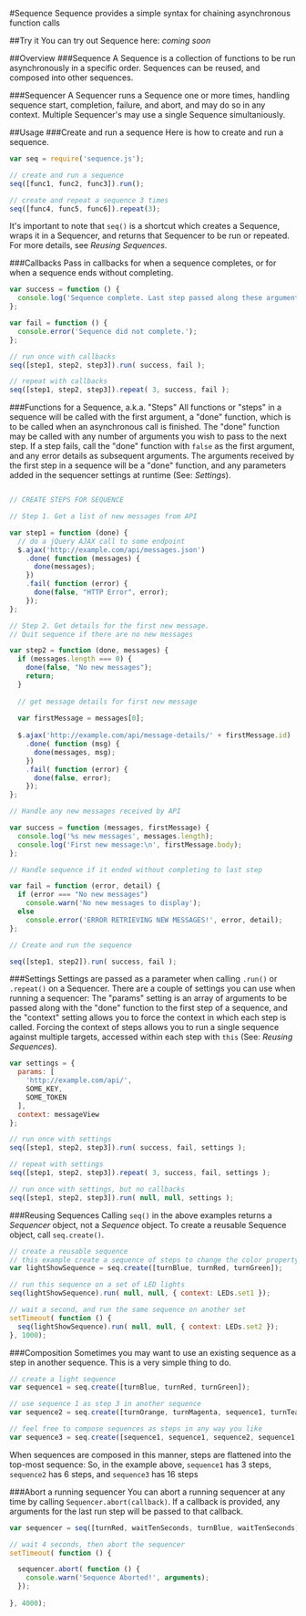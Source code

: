 #Sequence
Sequence provides a simple syntax for chaining asynchronous function calls

##Try it
You can try out Sequence here: _coming soon_

##Overview
###Sequence
A Sequence is a collection of functions to be run asynchronously in a specific order.  Sequences can be reused, and composed into other sequences.

###Sequencer
A Sequencer runs a Sequence one or more times, handling sequence start, completion, failure, and abort, and may do so in any context.  Multiple Sequencer's may use a single Sequence simultaniously.

##Usage
###Create and run a sequence
Here is how to create and run a sequence.
```js
var seq = require('sequence.js');

// create and run a sequence
seq([func1, func2, func3]).run();

// create and repeat a sequence 3 times
seq([func4, func5, func6]).repeat(3);

```
It's important to note that ```seq()``` is a shortcut which creates a Sequence, wraps it in a Sequencer, and returns that Sequencer to be run or repeated.  For more details, see *Reusing Sequences*.

###Callbacks
Pass in callbacks for when a sequence completes, or for when a sequence ends without completing.

```js
var success = function () {
  console.log('Sequence complete. Last step passed along these arguments:', arguments);
};

var fail = function () {
  console.error('Sequence did not complete.');
};

// run once with callbacks
seq([step1, step2, step3]).run( success, fail );

// repeat with callbacks
seq([step1, step2, step3]).repeat( 3, success, fail );
```

###Functions for a Sequence, a.k.a. "Steps"
All functions or "steps" in a sequence will be called with the first argument, a "done" function, which is to be called when an asynchronous call is finished.  The "done" function may be called with any number of arguments you wish to pass to the next step.  If a step fails, call the "done" function with ```false``` as the first argument, and any error details as subsequent arguments.  The arguments received by the first step in a sequence will be a "done" function, and any parameters added in the sequencer settings at runtime (See: *Settings*).

```js

// CREATE STEPS FOR SEQUENCE

// Step 1. Get a list of new messages from API

var step1 = function (done) {
  // do a jQuery AJAX call to some endpoint
  $.ajax('http://example.com/api/messages.json')
    .done( function (messages) {
      done(messages);
    })
    .fail( function (error) {
      done(false, "HTTP Error", error);
    });
};

// Step 2. Get details for the first new message.
// Quit sequence if there are no new messages

var step2 = function (done, messages) {
  if (messages.length === 0) {
    done(false, "No new messages");
    return;
  }
  
  // get message details for first new message
  
  var firstMessage = messages[0];
  
  $.ajax('http://example.com/api/message-details/' + firstMessage.id)
    .done( function (msg) {
      done(messages, msg);
    })
    .fail( function (error) {
      done(false, error);
    });
};

// Handle any new messages received by API

var success = function (messages, firstMessage) {
  console.log('%s new messages', messages.length);
  console.log('First new message:\n', firstMessage.body);
};

// Handle sequence if it ended without completing to last step

var fail = function (error, detail) {
  if (error === "No new messages")
    console.warn('No new messages to display');
  else
    console.error('ERROR RETRIEVING NEW MESSAGES!', error, detail);
};

// Create and run the sequence

seq([step1, step2]).run( success, fail );
```

###Settings
Settings are passed as a parameter when calling ```.run()``` or ```.repeat()``` on a Sequencer.  There are a couple of settings you can use when running a sequencer: The "params" setting is an array of arguments to be passed along with the "done" function to the first step of a sequence, and the "context" setting allows you to force the context in which each step is called.  Forcing the context of steps allows you to run a single sequence against multiple targets, accessed within each step with ```this``` (See: *Reusing Sequences*).
```js
var settings = {
  params: [
    'http://example.com/api/',
    SOME_KEY,
    SOME_TOKEN
  ],
  context: messageView
};

// run once with settings
seq([step1, step2, step3]).run( success, fail, settings );

// repeat with settings
seq([step1, step2, step3]).repeat( 3, success, fail, settings );

// run once with settings, but no callbacks
seq([step1, step2, step3]).run( null, null, settings );
```

###Reusing Sequences
Calling ```seq()``` in the above examples returns a *Sequencer* object, not a *Sequence* object.  To create a reusable Sequence object, call ```seq.create()```.
```js
// create a reusable sequence
// this example create a sequence of steps to change the color property of some LED lights
var lightShowSequence = seq.create([turnBlue, turnRed, turnGreen]);

// run this sequence on a set of LED lights
seq(lightShowSequence).run( null, null, { context: LEDs.set1 });

// wait a second, and run the same sequence on another set
setTimeout( function () {
  seq(lightShowSequence).run( null, null, { context: LEDs.set2 });
}, 1000);
```

###Composition
Sometimes you may want to use an existing sequence as a step in another sequence.  This is a very simple thing to do.
```js
// create a light sequence
var sequence1 = seq.create([turnBlue, turnRed, turnGreen]);

// use sequence 1 as step 3 in another sequence
var sequence2 = seq.create([turnOrange, turnMagenta, sequence1, turnTeal]);

// feel free to compose sequences as steps in any way you like
var sequence3 = seq.create([sequence1, sequence1, sequence2, sequence1, turnRed]);
```
When sequences are composed in this manner, steps are flattened into the top-most sequence: So, in the example above, ```sequence1``` has 3 steps, ```sequence2``` has 6 steps, and ```sequence3``` has 16 steps

###Abort a running sequencer
You can abort a running sequencer at any time by calling ```Sequencer.abort(callback)```.  If a callback is provided, any arguments for the last run step will be passed to that callback.
```js
var sequencer = seq([turnRed, waitTenSeconds, turnBlue, waitTenSeconds]).run(); // police lights!

// wait 4 seconds, then abort the sequencer
setTimeout( function () {

  sequencer.abort( function () {
    console.warn('Sequence Aborted!', arguments);
  });
  
}, 4000);
```
